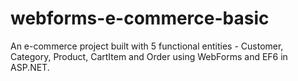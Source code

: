 # webforms-e-commerce-basic
An e-commerce project built with 5 functional entities - Customer, Category, Product, CartItem and Order using WebForms and EF6 in ASP.NET.

